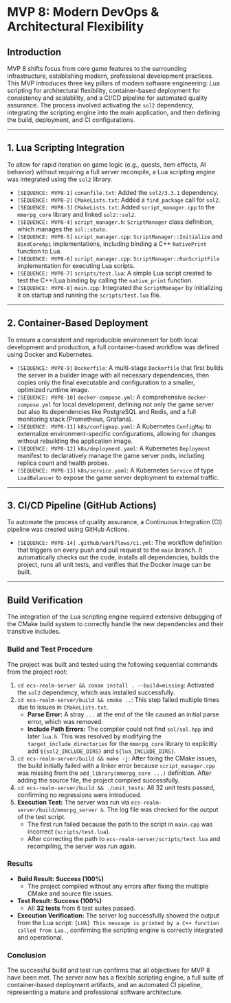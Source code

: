 # MVP 8: Modern DevOps & Architectural Flexibility

## Introduction

MVP 8 shifts focus from core game features to the surrounding infrastructure, establishing modern, professional development practices. This MVP introduces three key pillars of modern software engineering: Lua scripting for architectural flexibility, container-based deployment for consistency and scalability, and a CI/CD pipeline for automated quality assurance. The process involved activating the `sol2` dependency, integrating the scripting engine into the main application, and then defining the build, deployment, and CI configurations.

---

## 1. Lua Scripting Integration

To allow for rapid iteration on game logic (e.g., quests, item effects, AI behavior) without requiring a full server recompile, a Lua scripting engine was integrated using the `sol2` library.

*   `[SEQUENCE: MVP8-1]` `conanfile.txt`: Added the `sol2/3.3.1` dependency.
*   `[SEQUENCE: MVP8-2]` `CMakeLists.txt`: Added a `find_package` call for `sol2`.
*   `[SEQUENCE: MVP8-3]` `CMakeLists.txt`: Added `script_manager.cpp` to the `mmorpg_core` library and linked `sol2::sol2`.
*   `[SEQUENCE: MVP8-4]` `script_manager.h`: `ScriptManager` class definition, which manages the `sol::state`.
*   `[SEQUENCE: MVP8-5]` `script_manager.cpp`: `ScriptManager::Initialize` and `BindCoreApi` implementations, including binding a C++ `NativePrint` function to Lua.
*   `[SEQUENCE: MVP8-6]` `script_manager.cpp`: `ScriptManager::RunScriptFile` implementation for executing Lua scripts.
*   `[SEQUENCE: MVP8-7]` `scripts/test.lua`: A simple Lua script created to test the C++/Lua binding by calling the `native_print` function.
*   `[SEQUENCE: MVP8-8]` `main.cpp`: Integrated the `ScriptManager` by initializing it on startup and running the `scripts/test.lua` file.

---

## 2. Container-Based Deployment

To ensure a consistent and reproducible environment for both local development and production, a full container-based workflow was defined using Docker and Kubernetes.

*   `[SEQUENCE: MVP8-9]` `Dockerfile`: A multi-stage `Dockerfile` that first builds the server in a builder image with all necessary dependencies, then copies only the final executable and configuration to a smaller, optimized runtime image.
*   `[SEQUENCE: MVP8-10]` `docker-compose.yml`: A comprehensive `docker-compose.yml` for local development, defining not only the game server but also its dependencies like PostgreSQL and Redis, and a full monitoring stack (Prometheus, Grafana).
*   `[SEQUENCE: MVP8-11]` `k8s/configmap.yaml`: A Kubernetes `ConfigMap` to externalize environment-specific configurations, allowing for changes without rebuilding the application image.
*   `[SEQUENCE: MVP8-12]` `k8s/deployment.yaml`: A Kubernetes `Deployment` manifest to declaratively manage the game server pods, including replica count and health probes.
*   `[SEQUENCE: MVP8-13]` `k8s/service.yaml`: A Kubernetes `Service` of type `LoadBalancer` to expose the game server deployment to external traffic.

---

## 3. CI/CD Pipeline (GitHub Actions)

To automate the process of quality assurance, a Continuous Integration (CI) pipeline was created using GitHub Actions.

*   `[SEQUENCE: MVP8-14]` `.github/workflows/ci.yml`: The workflow definition that triggers on every push and pull request to the `main` branch. It automatically checks out the code, installs all dependencies, builds the project, runs all unit tests, and verifies that the Docker image can be built.

---

## Build Verification

The integration of the Lua scripting engine required extensive debugging of the CMake build system to correctly handle the new dependencies and their transitive includes.

### Build and Test Procedure

The project was built and tested using the following sequential commands from the project root:

1.  `cd ecs-realm-server && conan install . --build=missing`: Activated the `sol2` dependency, which was installed successfully.
2.  `cd ecs-realm-server/build && cmake ..`: This step failed multiple times due to issues in `CMakeLists.txt`.
    *   **Parse Error:** A stray `...` at the end of the file caused an initial parse error, which was removed.
    *   **Include Path Errors:** The compiler could not find `sol/sol.hpp` and later `lua.h`. This was resolved by modifying the `target_include_directories` for the `mmorpg_core` library to explicitly add `${sol2_INCLUDE_DIRS}` and `${lua_INCLUDE_DIRS}`.
3.  `cd ecs-realm-server/build && make -j`: After fixing the CMake issues, the build initially failed with a linker error because `script_manager.cpp` was missing from the `add_library(mmorpg_core ...)` definition. After adding the source file, the project compiled successfully.
4.  `cd ecs-realm-server/build && ./unit_tests`: All 32 unit tests passed, confirming no regressions were introduced.
5.  **Execution Test:** The server was run via `ecs-realm-server/build/mmorpg_server &`. The log file was checked for the output of the test script.
    *   The first run failed because the path to the script in `main.cpp` was incorrect (`scripts/test.lua`).
    *   After correcting the path to `ecs-realm-server/scripts/test.lua` and recompiling, the server was run again.

### Results

*   **Build Result:** **Success (100%)**
    *   The project compiled without any errors after fixing the multiple CMake and source file issues.
*   **Test Result:** **Success (100%)**
    *   All **32 tests** from 6 test suites passed.
*   **Execution Verification:** The server log successfully showed the output from the Lua script: `[LUA] This message is printed by a C++ function called from Lua.`, confirming the scripting engine is correctly integrated and operational.

### Conclusion

The successful build and test run confirms that all objectives for MVP 8 have been met. The server now has a flexible scripting engine, a full suite of container-based deployment artifacts, and an automated CI pipeline, representing a mature and professional software architecture.
